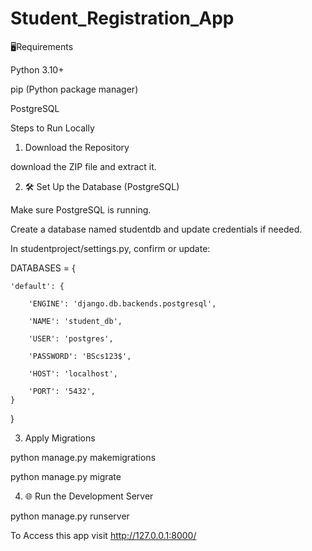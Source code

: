 # Student_Registration_App
🖥Requirements

Python 3.10+

pip (Python package manager)

PostgreSQL

Steps to Run Locally

1. Download the Repository
   
download the ZIP file and extract it.

2. 🛠️ Set Up the Database (PostgreSQL)
   
Make sure PostgreSQL is running.

Create a database named studentdb and update credentials if needed.

In studentproject/settings.py, confirm or update:

DATABASES = {

    'default': {
    
        'ENGINE': 'django.db.backends.postgresql',
        
        'NAME': 'student_db',
        
        'USER': 'postgres',
        
        'PASSWORD': 'BScs123$', 
        
        'HOST': 'localhost',
        
        'PORT': '5432',
    }
}

3. Apply Migrations
   
python manage.py makemigrations

python manage.py migrate

4. 🌐 Run the Development Server
   
python manage.py runserver

To Access this app visit http://127.0.0.1:8000/

